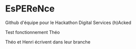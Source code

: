 # EsPEReNce
Github d'équipe pour le Hackathon Digital Services (h)Acked

Test fonctionnement Théo

Théo et Henri écrivent dans leur branche